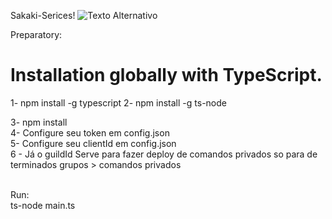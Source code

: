 Sakaki-Serices!
<img src="https://i.ibb.co/qs37qDm/undefined-image.png" alt="Texto Alternativo">

Preparatory: <br>

# Installation globally with TypeScript.
1- npm install -g typescript
2- npm install -g ts-node
<br>

3- npm install <br>
4- Configure seu token em config.json <br>
5- Configure seu clientId em config.json <br>
6 - Já o guildId Serve para fazer deploy de comandos privados so para de terminados grupos > comandos privados <br>
<br>

Run:<br>
ts-node main.ts <br>
